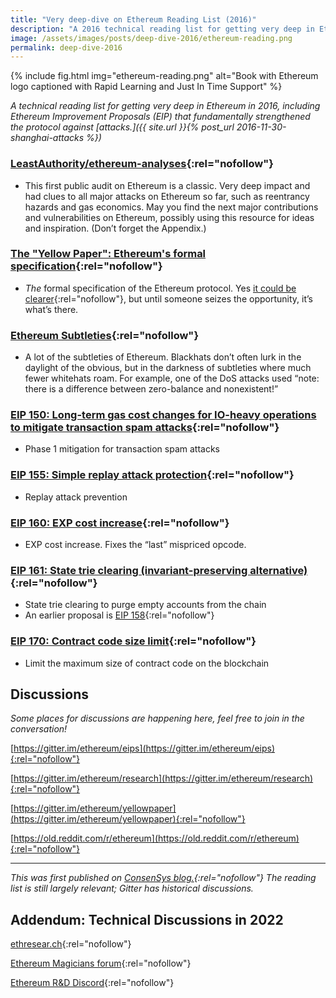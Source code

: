 ```yaml
---
title: "Very deep-dive on Ethereum Reading List (2016)"
description: "A 2016 technical reading list for getting very deep in Ethereum and where discussions take place. Includes Ethereum Improvement Proposals (EIP) that strengthened the protocol against attacks."
image: /assets/images/posts/deep-dive-2016/ethereum-reading.png
permalink: deep-dive-2016
---
```


{% include fig.html img="ethereum-reading.png" alt="Book with Ethereum logo captioned with Rapid Learning and Just In Time Support" %}

_A technical reading list for getting very deep in Ethereum in 2016, including Ethereum Improvement Proposals (EIP) that fundamentally strengthened the protocol against [attacks.]({{ site.url }}{% post_url 2016-11-30-shanghai-attacks %})_

### [LeastAuthority/ethereum-analyses](https://github.com/LeastAuthority/ethereum-analyses){:rel="nofollow"}

-   This first public audit on Ethereum is a classic. Very deep impact and had clues to all major attacks on Ethereum so far, such as reentrancy hazards and gas economics. May you find the next major contributions and vulnerabilities on Ethereum, possibly using this resource for ideas and inspiration. (Don’t forget the Appendix.)

### [The "Yellow Paper": Ethereum's formal specification](https://github.com/ethereum/yellowpaper){:rel="nofollow"}

-   _The_  formal specification of the Ethereum protocol. Yes [it could be clearer](https://old.reddit.com/r/ethereum/comments/5eqggd/folks_gav_gave_you_a_spec_use_it){:rel="nofollow"}, but until someone seizes the opportunity, it’s what’s there.

### [Ethereum Subtleties](https://github.com/ethereum/wiki/wiki/Subtleties/6e97c9cea49605264c6f4d1dc9e1939b1f89a5a3){:rel="nofollow"}

-   A lot of the subtleties of Ethereum. Blackhats don’t often lurk in the daylight of the obvious, but in the darkness of subtleties where much fewer whitehats roam. For example, one of the DoS attacks used “note: there is a difference between zero-balance and nonexistent!”

### [EIP 150: Long-term gas cost changes for IO-heavy operations to mitigate transaction spam attacks](https://github.com/ethereum/eips/issues/150){:rel="nofollow"}

-   Phase 1 mitigation for transaction spam attacks

### [EIP 155: Simple replay attack protection](https://github.com/ethereum/EIPs/issues/155){:rel="nofollow"}

-   Replay attack prevention

### [EIP 160: EXP cost increase](https://github.com/ethereum/EIPs/issues/160){:rel="nofollow"}

-   EXP cost increase. Fixes the “last” mispriced opcode.

### [EIP 161: State trie clearing (invariant-preserving alternative)](https://github.com/ethereum/EIPs/issues/161){:rel="nofollow"}

-   State trie clearing to purge empty accounts from the chain
-   An earlier proposal is [EIP 158](https://github.com/ethereum/eips/issues/158){:rel="nofollow"}

### [EIP 170: Contract code size limit](https://github.com/ethereum/EIPs/issues/170){:rel="nofollow"}

-   Limit the maximum size of contract code on the blockchain

## **Discussions**

_Some places for discussions are happening here, feel free to join in the conversation!_

[https://gitter.im/ethereum/eips](https://gitter.im/ethereum/eips){:rel="nofollow"}

[https://gitter.im/ethereum/research](https://gitter.im/ethereum/research){:rel="nofollow"}

[https://gitter.im/ethereum/yellowpaper](https://gitter.im/ethereum/yellowpaper){:rel="nofollow"}

[https://old.reddit.com/r/ethereum](https://old.reddit.com/r/ethereum){:rel="nofollow"}

* * *
_This was first published on [ConsenSys blog.](https://medium.com/@ConsenSys/very-deep-dive-on-ethereum-reading-list-f5b1122e5990){:rel="nofollow"} The reading list is still largely relevant; Gitter has historical discussions._

## **Addendum: Technical Discussions in 2022**

[ethresear.ch](https://ethresear.ch){:rel="nofollow"}

[Ethereum Magicians forum](https://ethereum-magicians.org){:rel="nofollow"}

[Ethereum R&D Discord](https://discord.gg/VmG7Uxc){:rel="nofollow"}

